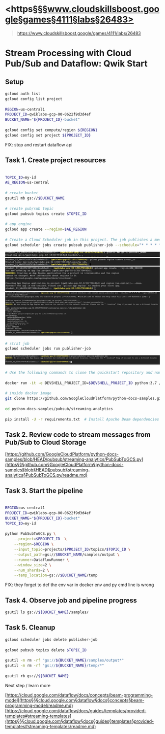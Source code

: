 # <https§§§www.cloudskillsboost.google§games§4111§labs§26483>
> <https://www.cloudskillsboost.google/games/4111/labs/26483>

# Stream Processing with Cloud Pub/Sub and Dataflow: Qwik Start

## Setup

```bash
gcloud auth list
gcloud config list project

REGION=us-central1
PROJECT_ID=qwiklabs-gcp-00-0622f9d3d4ef
BUCKET_NAME="${PROJECT_ID}-bucket"

gcloud config set compute/region ${REGION}
gcloud config set project ${PROJECT_ID}
```

FIX: stop and restart dataflow api

## Task 1. Create project resources

```bash

TOPIC_ID=my-id
AE_REGION=us-central

# create bucket
gsutil mb gs://$BUCKET_NAME

# create pub/sub topic
gcloud pubsub topics create $TOPIC_ID

# app engine
gcloud app create --region=$AE_REGION

# Create a Cloud Scheduler job in this project. The job publishes a message to a Pub/Sub topic at one-minute intervals:
gcloud scheduler jobs create pubsub publisher-job --schedule="* * * * *" --topic=$TOPIC_ID --message-body="Hello!"

```
![](1686802523914.png)
![](1686802498195.png)
![](1686802578010.png)
![](1686802640572.png)

```bash
# strat job
gcloud scheduler jobs run publisher-job
```
![](1686802688599.png)

```bash
# Use the following commands to clone the quickstart repository and navigate to the sample code directory:

docker run -it -e DEVSHELL_PROJECT_ID=$DEVSHELL_PROJECT_ID python:3.7 /bin/bash

# inside docker image
git clone https://github.com/GoogleCloudPlatform/python-docs-samples.git

cd python-docs-samples/pubsub/streaming-analytics

pip install -U -r requirements.txt  # Install Apache Beam dependencies

```

## Task 2. Review code to stream messages from Pub/Sub to Cloud Storage

[https://github.com/GoogleCloudPlatform/python-docs-samples/blob/HEAD/pubsub/streaming-analytics/PubSubToGCS.py](https§§§github.com§GoogleCloudPlatform§python-docs-samples§blob§HEAD§pubsub§streaming-analytics§PubSubToGCS.py/readme.md)

## Task 3. Start the pipeline

```bash

REGION=us-central1
PROJECT_ID=qwiklabs-gcp-00-0622f9d3d4ef
BUCKET_NAME="${PROJECT_ID}-bucket"
TOPIC_ID=my-id

python PubSubToGCS.py \
    --project=$PROJECT_ID  \
    --region=$REGION \
    --input_topic=projects/$PROJECT_ID/topics/$TOPIC_ID \
    --output_path=gs://$BUCKET_NAME/samples/output \
    --runner=DataflowRunner \
    --window_size=2 \
    --num_shards=2 \
    --temp_location=gs://$BUCKET_NAME/temp
```
FIX: they forget to def the env var in docker env and py cmd line is wrong

## Task 4. Observe job and pipeline progress


```bash
gsutil ls gs://${BUCKET_NAME}/samples/
```

## Task 5. Cleanup
```bash
gcloud scheduler jobs delete publisher-job

gcloud pubsub topics delete $TOPIC_ID

gsutil -m rm -rf "gs://${BUCKET_NAME}/samples/output*"
gsutil -m rm -rf "gs://${BUCKET_NAME}/temp/*"

gsutil rb gs://${BUCKET_NAME}
```

Next step / learn more

[https://cloud.google.com/dataflow/docs/concepts/beam-programming-model](https§§§cloud.google.com§dataflow§docs§concepts§beam-programming-model/readme.md)
[https://cloud.google.com/dataflow/docs/guides/templates/provided-templates#streaming-templates](https§§§cloud.google.com§dataflow§docs§guides§templates§provided-templates#streaming-templates/readme.md)

